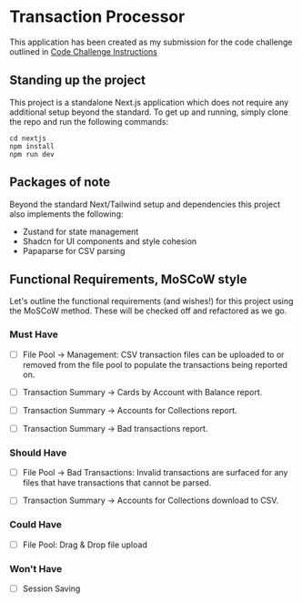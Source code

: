 # Transaction Processor

This application has been created as my submission for the code challenge outlined in [Code Challenge Instructions](/instructions/README.md)

## Standing up the project

This project is a standalone Next.js application which does not require any additional setup beyond the standard. To get up and running, simply clone the repo and run the following commands:

```
cd nextjs
npm install
npm run dev
```

## Packages of note

Beyond the standard Next/Tailwind setup and dependencies this project also implements the following:

- Zustand for state management
- Shadcn for UI components and style cohesion
- Papaparse for CSV parsing

## Functional Requirements, MoSCoW style

Let's outline the functional requirements (and wishes!) for this project using the MoSCoW method. These will be checked off and refactored as we go.

### Must Have

- [ ] File Pool -> Management: CSV transaction files can be uploaded to or removed from the file pool to populate the transactions being reported on.

- [ ] Transaction Summary -> Cards by Account with Balance report.

- [ ] Transaction Summary -> Accounts for Collections report.

- [ ] Transaction Summary -> Bad transactions report.


### Should Have

- [ ] File Pool -> Bad Transactions: Invalid transactions are surfaced for any files that have transactions that cannot be parsed.

- [ ] Transaction Summary -> Accounts for Collections download to CSV. 

### Could Have

- [ ] File Pool: Drag & Drop file upload

### Won't Have

- [ ] Session Saving